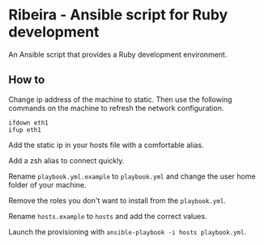 # Ribeira - Ansible script for Ruby development

An Ansible script that provides a Ruby development environment.

## How to

Change ip address of the machine to static.
Then use the following commands on the machine to refresh the network configuration.

```
ifdown eth1
ifup eth1
```

Add the static ip in your hosts file with a comfortable alias.

Add a zsh alias to connect quickly.

Rename `playbook.yml.example` to `playbook.yml` and change the user home folder of your machine.

Remove the roles you don't want to install from the `playbook.yml`.

Rename `hosts.example` to `hosts` and add the correct values.

Launch the provisioning with `ansible-playbook -i hosts playbook.yml`.
